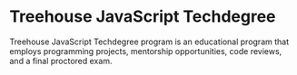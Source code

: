 # Treehouse JavaScript Techdegree
Treehouse JavaScript Techdegree program is an educational program that employs programming projects, mentorship opportunities, code reviews, and a final proctored exam.
